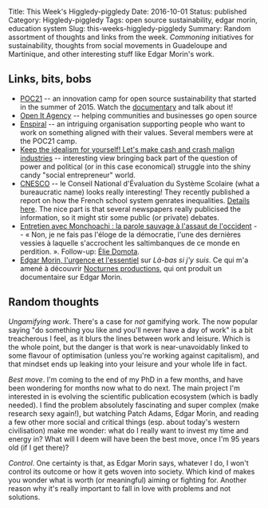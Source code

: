 Title: This Week's Higgledy-piggledy
Date: 2016-10-01
Status: published
Category: Higgledy-piggledy
Tags: open source sustainability, edgar morin, education system
Slug: this-weeks-higgledy-piggledy
Summary: Random assortment of thoughts and links from the week. *Commoning* initiatives for sustainability, thoughts from social movements in Guadeloupe and Martinique, and other interesting stuff like Edgar Morin's work.


Links, bits, bobs
-----------------

* [POC21](http://www.poc21.cc/) -- an innovation camp for open source sustainability that started in the summer of 2015. Watch the [documentary](https://vimeo.com/148839195) and talk about it!
* [Open It Agency](http://openitagency.eu/) -- helping communities and businesses go open source
* [Enspiral](http://enspiral.com/about-enspiral/faq/) -- an intriguing organisation supporting people who want to work on something aligned with their values. Several members were at the POC21 camp.
* [Keep the idealism for yourself! Let's make cash and crash malign industries](https://medium.com/open-state/keep-the-idealism-for-yourself-let-s-make-cash-and-crash-malign-industries-4b1b384e29a0) -- interesting view bringing back part of the question of power and political (or in this case economical) struggle into the shiny candy "social entrepreneur" world.
* [CNESCO](http://www.cnesco.fr/) -- le Conseil National d'Évaluation du Système Scolaire (what a bureaucratic name) looks really interesting! They recently published a report on how the French school system genrates inequalities. [Details here](http://www.cnesco.fr/inegalites-sociales-et-migratoires-comment-lecole-les-amplifie/). The nice part is that several newspapers really publicised the information, so it might stir some public (or private) debates.
* [Entretien avec Monchoachi : la parole sauvage à l'assaut de l'occident](https://lundi.am/Entretien-avec-Monchoachi-la-parole-sauvage-a-l-assaut-de-l-occident) -- « Non, je ne fais pas l'éloge de la démocratie, l'une des dernières vessies à laquelle s'accrochent les saltimbanques de ce monde en perdition. ». Follow-up: [Élie Domota](https://fr.wikipedia.org/wiki/%C3%89lie_Domota).
* [Edgar Morin, l'urgence et l'essentiel](https://la-bas.org/la-bas-magazine/entretiens/edgar-morin-l-urgence-et-l-essentiel) sur *Là-bas si j'y suis*. Ce qui m'a amené à découvrir [Nocturnes productions](https://nocturnesproductions.net/), qui ont produit un documentaire sur Edgar Morin.


Random thoughts
---------------

*Ungamifying work*. There's a case for *not* gamifying work. The now popular saying "do something you like and you'll never have a day of work" is a bit treacherous I feel, as it blurs the lines between work and leisure. Which is the whole point, but the danger is that work is near-unavoidably linked to some flavour of optimisation (unless you're working against capitalism), and that mindset ends up leaking into your leisure and your whole life in fact.

*Best move*. I'm coming to the end of my PhD in a few months, and have been wondering for months now what to do next. The main project I'm interested in is evolving the scientific publication ecosystem (which is badly needed). I find the problem absolutely fascinating and super complex (make research sexy again!), but watching Patch Adams, Edgar Morin, and reading a few other more social and critical things (esp. about today's western civilisation) make me wonder: what do I really want to invest my time and energy in? What will I deem will have been the best move, once I'm 95 years old (if I get there)?

*Control*. One certainty is that, as Edgar Morin says, whatever I do, I won't control its outcome or how it gets woven into society. Which kind of makes you wonder what is worth (or meaningful) aiming or fighting for. Another reason why it's really important to fall in love with problems and not solutions.

